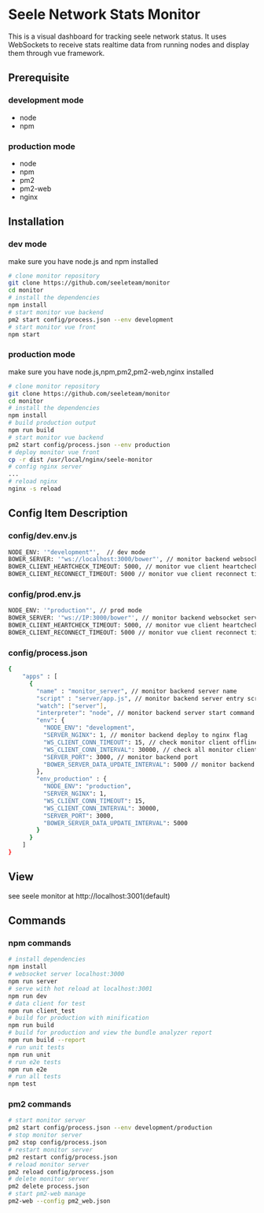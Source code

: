 # Seele Network Stats Monitor

This is a visual dashboard for tracking seele network status. It uses WebSockets to receive stats realtime data from running nodes and display them through vue framework.

## Prerequisite
### development mode
* node
* npm
### production mode
* node
* npm
* pm2
* pm2-web
* nginx

## Installation
### dev mode
make sure you have node.js and npm installed
``` bash
# clone monitor repository
git clone https://github.com/seeleteam/monitor
cd monitor
# install the dependencies
npm install
# start monitor vue backend
pm2 start config/process.json --env development
# start monitor vue front
npm start
```
### production mode
make sure you have node.js,npm,pm2,pm2-web,nginx installed
``` bash
# clone monitor repository
git clone https://github.com/seeleteam/monitor
cd monitor
# install the dependencies
npm install
# build production output
npm run build
# start monitor vue backend
pm2 start config/process.json --env production
# deploy monitor vue front
cp -r dist /usr/local/nginx/seele-monitor
# config nginx server
...
# reload nginx
nginx -s reload
```

## Config Item Description
### config/dev.env.js
``` bash
NODE_ENV: '"development"',  // dev mode
BOWER_SERVER: '"ws://localhost:3000/bower"', // monitor backend websocket server
BOWER_CLIENT_HEARTCHECK_TIMEOUT: 5000, // monitor vue client heartcheck timeout
BOWER_CLIENT_RECONNECT_TIMEOUT: 5000 // monitor vue client reconnect timeout
```
### config/prod.env.js
``` bash
NODE_ENV: '"production"', // prod mode
BOWER_SERVER: '"ws://IP:3000/bower"', // monitor backend websocket server
BOWER_CLIENT_HEARTCHECK_TIMEOUT: 5000, // monitor vue client heartcheck timeout
BOWER_CLIENT_RECONNECT_TIMEOUT: 5000 // monitor vue client reconnect timeout
```
### config/process.json
``` bash
{
    "apps" : [
      {
        "name" : "monitor_server", // monitor backend server name
        "script" : "server/app.js", // monitor backend server entry script
        "watch": ["server"], 
        "interpreter": "node", // monitor backend server start command
        "env": {
          "NODE_ENV": "development",
          "SERVER_NGINX": 1, // monitor backend deploy to nginx flag
          "WS_CLIENT_CONN_TIMEOUT": 15, // check monitor client offline timeout
          "WS_CLIENT_CONN_INTERVAL": 30000, // check all monitor client offline interval
          "SERVER_PORT": 3000, // monitor backend port
          "BOWER_SERVER_DATA_UPDATE_INTERVAL": 5000 // monitor backend data update interval
        },
        "env_production" : {
          "NODE_ENV": "production",
          "SERVER_NGINX": 1,
          "WS_CLIENT_CONN_TIMEOUT": 15,
          "WS_CLIENT_CONN_INTERVAL": 30000,
          "SERVER_PORT": 3000,
          "BOWER_SERVER_DATA_UPDATE_INTERVAL": 5000
        }
      }
    ]
}
```
## View
see seele monitor at http://localhost:3001(default)

## Commands
### npm commands
``` bash
# install dependencies
npm install
# websocket server localhost:3000
npm run server  
# serve with hot reload at localhost:3001
npm run dev
# data client for test
npm run client_test
# build for production with minification
npm run build
# build for production and view the bundle analyzer report
npm run build --report
# run unit tests
npm run unit
# run e2e tests
npm run e2e
# run all tests
npm test
```
### pm2 commands
``` bash
# start monitor server
pm2 start config/process.json --env development/production
# stop monitor server
pm2 stop config/process.json
# restart monitor server
pm2 restart config/process.json
# reload monitor server
pm2 reload config/process.json
# delete monitor server
pm2 delete process.json
# start pm2-web manage
pm2-web --config pm2_web.json
```